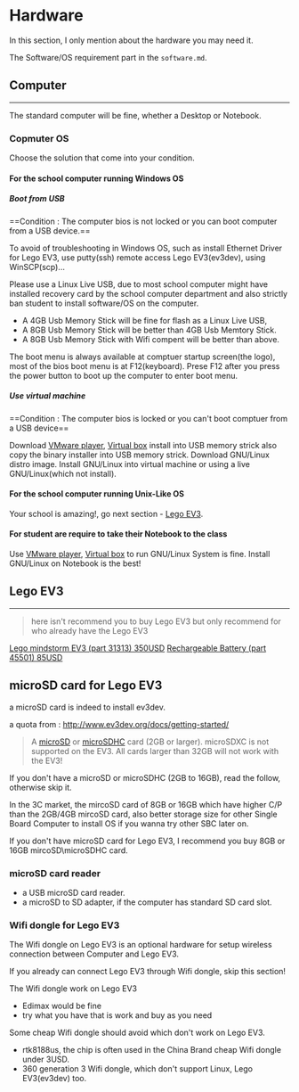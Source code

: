 # Hardware

In this section, I only mention about the hardware you may need it.

The Software/OS requirement part in the `software.md`.

## Computer
---
The standard computer will be fine,  whether a Desktop or Notebook.

### Copmuter OS

Choose the solution that come into your condition.

#### For the school computer running Windows OS 

##### Boot from USB

==Condition : The computer bios is not locked or you can boot computer from a USB device.==

To avoid of troubleshooting in Windows OS, such as install Ethernet Driver for Lego EV3, use putty(ssh) remote access Lego EV3(ev3dev), using WinSCP(scp)...

Please use a Linux Live USB, due to most school computer might have installed recovery card by the school computer department and also strictly ban student to install software/OS on the computer.

- A 4GB Usb Memory Stick will be fine for flash as a Linux Live USB,
- A 8GB Usb Memory Stick will be better than 4GB Usb Memtory Stick.
- A 8GB Usb Memory Stick with Wifi compent will be better than above.

The boot menu is always available at comptuer startup screen(the logo), most of the bios boot menu is at F12(keyboard). Prese F12 after you press the power button to boot up the computer to enter boot menu.

##### Use virtual machine

==Condition : The computer bios is locked or you can't boot comptuer from a USB device==

Download [VMware player][vmware], [Virtual box][virtualbox] install into USB memory strick also copy the binary installer into USB memory strick.
Download GNU/Linux distro image.
Install GNU/Linux into virtual machine or using a live GNU/Linux(which not install).

#### For the school computer running Unix-Like OS

Your school is amazing!, go next section - [Lego EV3](#lego-ev3).

#### For student are require to take their Notebook to the class

Use [VMware player][vmware], [Virtual box][virtualbox] to run GNU/Linux System is fine.
Install GNU/Linux  on Notebook is the best! 


## Lego EV3
---

> here isn't recommend you to buy Lego EV3 but only recommend for who already have the Lego EV3

[Lego mindstorm EV3 (part 31313) 350USD][lego-ev3-31313]
[Rechargeable Battery (part 45501) 85USD][lego-ev3-45501]

## microSD card for Lego EV3

a microSD card is indeed to install ev3dev.

a quota from : http://www.ev3dev.org/docs/getting-started/
> A [microSD][microsd] or [microSDHC][microsdhc] card (2GB or larger). microSDXC is not supported on the EV3. All cards larger than 32GB will not work with the EV3!

If you don't have a microSD or microSDHC (2GB to 16GB), read the follow, otherwise skip it.

In the 3C market, the mircoSD card of 8GB or 16GB which have higher C/P than the 2GB/4GB mircoSD card, also better storage size for other Single Board Computer to install OS if you wanna try other SBC later on. 

If you don't have microSD card for Lego EV3, I recommend you buy 8GB or 16GB mircoSD\microSDHC card.

### microSD card reader

- a USB microSD card reader.
- a microSD to SD adapter, if the computer has standard SD card slot.

### Wifi dongle for Lego EV3

The Wifi dongle on Lego EV3 is an optional hardware for setup wireless connection between Computer and Lego EV3.

If you already can connect Lego EV3 through Wifi dongle, skip this section!

The Wifi dongle work on Lego EV3

- Edimax would be fine
- try what you have that is work and buy as you need

Some cheap Wifi dongle should avoid which don't work on Lego EV3.

- rtk8188us, the chip is often used in the China Brand cheap Wifi dongle under 3USD.
- 360 generation 3 Wifi dongle, which don't support Linux, Lego EV3(ev3dev) too.


<!-- ## Reference -->

[vmware]: https://www.vmware.com/products/player/playerpro-evaluation.html
[virtualbox]: https://www.virtualbox.org/wiki/Downloads
[lego-ev3-31313]: https://shop.lego.com/en-US/LEGO-MINDSTORMS-EV3-31313
[lego-ev3-45501]: https://shop.lego.com/en-US/EV3-Rechargeable-DC-Battery-45501

[microsd]: https://en.wikipedia.org/wiki/Secure_Digital#SD_.28SDSC.29
[microsdhc]: https://en.wikipedia.org/wiki/Secure_Digital#SDHC

